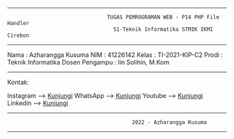 -------------------------------------------------------------------------------------------------------------------------------
                                    TUGAS PEMROGRAMAN WEB - P14 PHP File Handler
                                      S1-Teknik Informatika STMIK IKMI Cirebon
-------------------------------------------------------------------------------------------------------------------------------

Nama           :  Azharangga Kusuma
NIM            :  41226142
Kelas          :  TI-2021-KIP-C2
Prodi          :  Teknik Informatika
Dosen Pengampu :  Iin Solihin, M.Kom

-------------------------------------------------------------------------------------------------------------------------------

Kontak:

Instagram --> <a href="https://instagram.com/azharangga_kusuma">Kunjungi</a>
WhatsApp  --> <a href="https://wa.me/+62895364527280">Kunjungi</a>
Youtube   --> <a href="https://youtube.com/channel/UCnKjszzhKbvQ9zqbo9kKjpg">Kunjungi</a>
Linkedin  --> <a href="https://www.linkedin.com/in/azharangga-kusuma-9a30911a0/">Kunjungi</a>

-------------------------------------------------------------------------------------------------------------------------------
                                            2022 - Azharangga Kusuma
-------------------------------------------------------------------------------------------------------------------------------